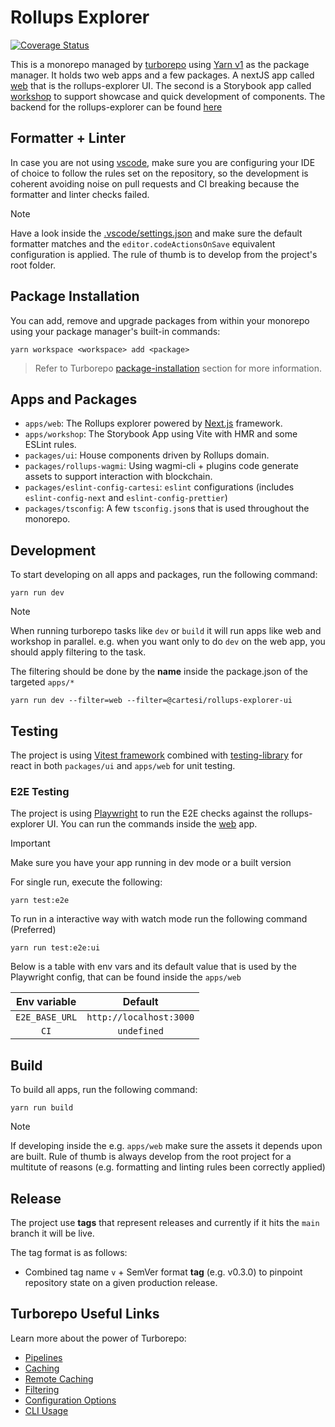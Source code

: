 # Rollups Explorer

[![Coverage Status](https://coveralls.io/repos/github/cartesi/rollups-explorer/badge.svg?branch=feature/97-upload-test-coverage-to-coveralls)](https://coveralls.io/github/cartesi/rollups-explorer?branch=feature/97-upload-test-coverage-to-coveralls)

This is a monorepo managed by [turborepo](https://turbo.build/repo) using [Yarn v1](https://classic.yarnpkg.com/) as the package manager. It holds two web apps and a few packages. A nextJS app called [web](./apps//web/) that is the rollups-explorer UI. The second is a Storybook app called [workshop](./apps/workshop/) to support showcase and quick development of components. The backend for the rollups-explorer can be found [here](https://github.com/cartesi/rollups-explorer-api)

## Formatter + Linter

In case you are not using [vscode](https://code.visualstudio.com/), make sure you are configuring your IDE of choice to follow the rules set on the repository, so the development is coherent avoiding noise on pull requests and CI breaking because the formatter and linter checks failed.

> [!NOTE]
> Have a look inside the [.vscode/settings.json](./.vscode/settings.json) and make sure the default formatter matches and the `editor.codeActionsOnSave` equivalent configuration is applied. The rule of thumb is to develop from the project's root folder.

## Package Installation

You can add, remove and upgrade packages from within your monorepo using your package manager's built-in commands:

`yarn workspace <workspace> add <package>`

> Refer to Turborepo [package-installation](https://turbo.build/repo/docs/handbook/package-installation) section for more information.

## Apps and Packages

- `apps/web`: The Rollups explorer powered by [Next.js](https://nextjs.org/) framework.
- `apps/workshop`: The Storybook App using Vite with HMR and some ESLint rules.
- `packages/ui`: House components driven by Rollups domain.
- `packages/rollups-wagmi`: Using wagmi-cli + plugins code generate assets to support interaction with blockchain.
- `packages/eslint-config-cartesi`: `eslint` configurations (includes `eslint-config-next` and `eslint-config-prettier`)
- `packages/tsconfig`: A few `tsconfig.json`s that is used throughout the monorepo.

## Development

To start developing on all apps and packages, run the following command:

```
yarn run dev
```

> [!NOTE]
> When running turborepo tasks like `dev` or `build` it will run apps like web and workshop in parallel. e.g. when you want only to do `dev` on the web app, you should apply filtering to the task.

The filtering should be done by the **name** inside the package.json of the targeted `apps/*`

```
yarn run dev --filter=web --filter=@cartesi/rollups-explorer-ui
```

## Testing

The project is using [Vitest framework](https://vitest.dev/) combined with [testing-library](https://testing-library.com/docs/react-testing-library/intro/) for react in both `packages/ui` and `apps/web` for unit testing.

### E2E Testing

The project is using [Playwright](https://playwright.dev/docs/intro) to run the E2E checks against the rollups-explorer UI. You can run the commands inside the [web](./apps//web/) app.

> [!IMPORTANT]  
> Make sure you have your app running in dev mode or a built version

For single run, execute the following:

```
yarn test:e2e
```

To run in a interactive way with watch mode run the following command (Preferred)

```
yarn run test:e2e:ui
```

Below is a table with env vars and its default value that is used by the Playwright config, that can be found inside the `apps/web`

|  Env variable  |         Default         |
| :------------: | :---------------------: |
| `E2E_BASE_URL` | `http://localhost:3000` |
|      `CI`      |       `undefined`       |

## Build

To build all apps, run the following command:

```
yarn run build
```

> [!NOTE]  
> If developing inside the e.g. `apps/web` make sure the assets it depends upon are built. Rule of thumb is always develop from the root project for a multitute of reasons (e.g. formatting and linting rules been correctly applied)

## Release

The project use **tags** that represent releases and currently if it hits the `main` branch it will be live.

The tag format is as follows:

- Combined tag name `v` + SemVer format **tag** (e.g. v0.3.0) to pinpoint repository state on a given production release.

## Turborepo Useful Links

Learn more about the power of Turborepo:

- [Pipelines](https://turbo.build/repo/docs/core-concepts/monorepos/running-tasks)
- [Caching](https://turbo.build/repo/docs/core-concepts/caching)
- [Remote Caching](https://turbo.build/repo/docs/core-concepts/remote-caching)
- [Filtering](https://turbo.build/repo/docs/core-concepts/monorepos/filtering)
- [Configuration Options](https://turbo.build/repo/docs/reference/configuration)
- [CLI Usage](https://turbo.build/repo/docs/reference/command-line-reference)
